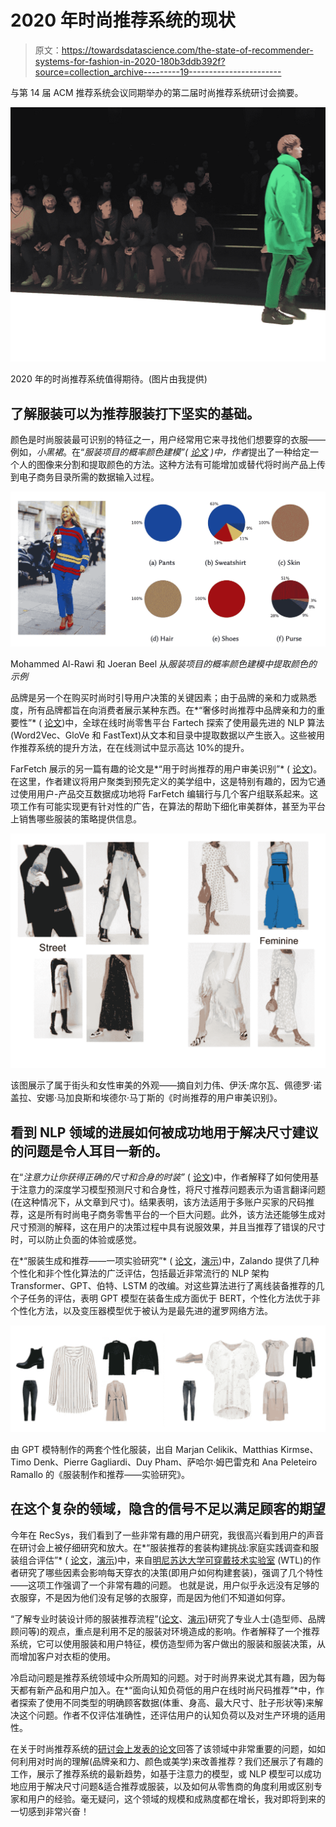 # 2020 年时尚推荐系统的现状

> 原文：<https://towardsdatascience.com/the-state-of-recommender-systems-for-fashion-in-2020-180b3ddb392f?source=collection_archive---------19----------------------->

与第 14 届 ACM 推荐系统会议同期举办的第二届时尚推荐系统研讨会摘要。

![](img/193f8f7d53622f66a99d1df14360b3f5.png)

2020 年的时尚推荐系统值得期待。(图片由我提供)

## 了解服装可以为推荐服装打下坚实的基础。

颜色是时尚服装最可识别的特征之一，用户经常用它来寻找他们想要穿的衣服——例如，*小黑裙*。在“*服装项目的概率颜色建模”(* [*论文*](https://fashionxrecsys.github.io/fashionxrecsys-2020/workshop-files/papers/fashionxrecsys2020_paper_2.pdf) *)中，作者*提出了一种给定一个人的图像来分割和提取颜色的方法。这种方法有可能增加或替代将时尚产品上传到电子商务目录所需的数据输入过程。

![](img/e654fc79c8bddd6824d5d3bc5b2e4e92.png)

Mohammed Al-Rawi 和 Joeran Beel 从*服装项目的概率颜色建模中提取颜色的示例*

品牌是另一个在购买时尚时引导用户决策的关键因素；由于品牌的亲和力或熟悉度，所有品牌都旨在向消费者展示某种东西。在*“奢侈时尚推荐中品牌亲和力的重要性”* ( [论文](https://fashionxrecsys.github.io/fashionxrecsys-2020/workshop-files/papers/fashionxrecsys2020_paper_15.pdf))中，全球在线时尚零售平台 Fartech 探索了使用最先进的 NLP 算法(Word2Vec、GloVe 和 FastText)从文本和目录中提取数据以产生嵌入。这些被用作推荐系统的提升方法，在在线测试中显示高达 10%的提升。

FarFetch 展示的另一篇有趣的论文是*“用于时尚推荐的用户审美识别”* ( [论文](https://fashionxrecsys.github.io/fashionxrecsys-2020/workshop-files/papers/fashionxrecsys2020_paper_14.pdf))。在这里，作者建议将用户聚类到预先定义的美学组中，这是特别有趣的，因为它通过使用用户-产品交互数据成功地将 FarFetch 编辑行与几个客户组联系起来。这项工作有可能实现更有针对性的广告，在算法的帮助下细化审美群体，甚至为平台上销售哪些服装的策略提供信息。

![](img/1b5e74fc8012b8e5de57eacd04acc0b4.png)

该图展示了属于街头和女性审美的外观——摘自刘力伟、伊沃·席尔瓦、佩德罗·诺盖拉、安娜·马加良斯和埃德尔·马丁斯的《时尚推荐的用户审美识别》。

## 看到 NLP 领域的进展如何被成功地用于解决尺寸建议的问题是令人耳目一新的。

在“*注意力让你获得正确的尺寸和合身的时装”* ( [论文](https://fashionxrecsys.github.io/fashionxrecsys-2020/workshop-files/papers/fashionxrecsys2020_paper_3.pdf))中，作者解释了如何使用基于注意力的深度学习模型预测尺寸和合身性，将尺寸推荐问题表示为语言翻译问题(在这种情况下，从文章到尺寸)。结果表明，该方法适用于多账户买家的尺码推荐，这是所有时尚电子商务零售平台的一个巨大问题。此外，该方法还能够生成对尺寸预测的解释，这在用户的决策过程中具有说服效果，并且当推荐了错误的尺寸时，可以防止负面的体验或感觉。

在*“服装生成和推荐——一项实验研究”* ( [论文](https://fashionxrecsys.github.io/fashionxrecsys-2020/workshop-files/papers/fashionxrecsys2020_paper_7.pdf)，[演示](https://fashionxrecsys.github.io/fashionxrecsys-2020/workshop-files/presentations/))中，Zalando 提供了几种个性化和非个性化算法的广泛评估，包括最近非常流行的 NLP 架构 Transformer、GPT、伯特、LSTM 的改编。对这些算法进行了离线装备推荐的几个子任务的评估，表明 GPT 模型在装备生成方面优于 BERT，个性化方法优于非个性化方法，以及变压器模型优于被认为是最先进的暹罗网络方法。

![](img/8823a6e2153b9087917b7772e7b12bfd.png)

由 GPT 模特制作的两套个性化服装，出自 Marjan Celikik、Matthias Kirmse、Timo Denk、Pierre Gagliardi、Duy Pham、萨哈尔·姆巴雷克和 Ana Peleteiro Ramallo 的《服装制作和推荐——实验研究》。

## 在这个复杂的领域，隐含的信号不足以满足顾客的期望

今年在 RecSys，我们看到了一些非常有趣的用户研究，我很高兴看到用户的声音在研讨会上被仔细研究和放大。在*“服装推荐的套装构建挑战:家庭实践调查和服装组合评估”* ( [论文](https://fashionxrecsys.github.io/fashionxrecsys-2020/workshop-files/papers/fashionxrecsys2020_paper_12.pdf)，[演示](https://fashionxrecsys.github.io/fashionxrecsys-2020/workshop-files/presentations/))中，来自[明尼苏达大学可穿戴技术实验室](https://wtl.design.umn.edu/people/) (WTL)的作者研究了哪些因素会影响每天穿衣的决策(即用户如何构建套装)，强调了几个特性——这项工作强调了一个非常有趣的问题。 也就是说，用户似乎永远没有足够的衣服穿，不是因为他们没有足够的衣服穿，而是因为他们不知道如何穿。

“了解专业时装设计师的服装推荐流程”([论文](https://fashionxrecsys.github.io/fashionxrecsys-2020/workshop-files/papers/fashionxrecsys2020_paper_10.pdf)、[演示](https://fashionxrecsys.github.io/fashionxrecsys-2020/workshop-files/presentations/))研究了专业人士(造型师、品牌顾问等)的观点，重点是利用不足的服装对环境造成的影响。作者解释了一个推荐系统，它可以使用服装和用户特征，模仿造型师为客户做出的服装和服装决策，从而增加客户对衣柜的使用。

冷启动问题是推荐系统领域中众所周知的问题。对于时尚界来说尤其有趣，因为每天都有新产品和用户加入。在*“面向认知负荷低的用户在线时尚尺码推荐”*中，作者探索了使用不同类型的明确顾客数据(体重、身高、最大尺寸、肚子形状等)来解决这个问题。作者不仅评估准确性，还评估用户的认知负荷以及对生产环境的适用性。

在关于时尚推荐系统的[研讨会上发表的论文](https://fashionxrecsys.github.io/fashionxrecsys-2020/)回答了该领域中非常重要的问题，如如何利用对时尚的理解(品牌亲和力、颜色或美学)来改善推荐？我们还展示了有趣的工作，展示了推荐系统的最新趋势，如基于注意力的模型，或 NLP 模型可以成功地应用于解决尺寸问题&适合推荐或服装，以及如何从零售商的角度利用或区别专家和用户的经验。毫无疑问，这个领域的规模和成熟度都在增长，我对即将到来的一切感到非常兴奋！
